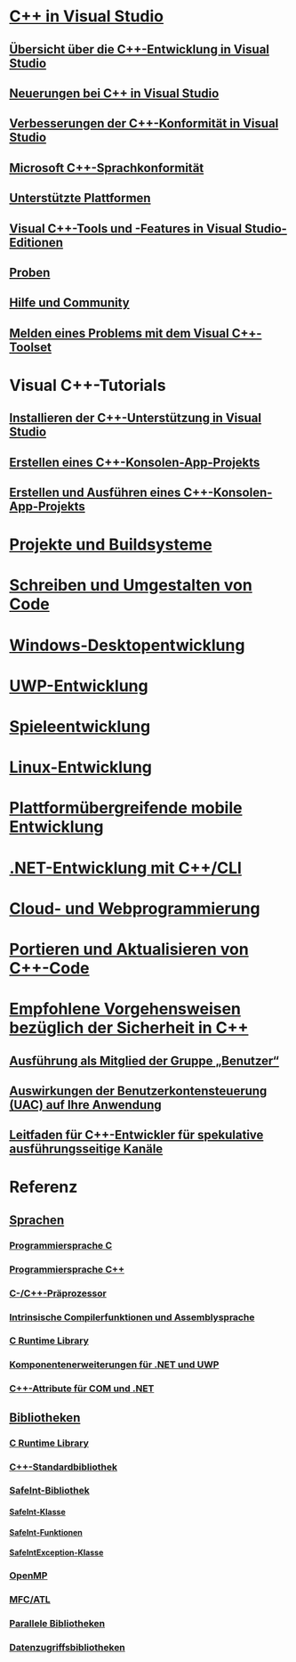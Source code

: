 # [C++ in Visual Studio](overview/visual-cpp-in-visual-studio.md)
## [Übersicht über die C++-Entwicklung in Visual Studio](overview/overview-of-cpp-development.md)
## [Neuerungen bei C++ in Visual Studio](overview/what-s-new-for-visual-cpp-in-visual-studio.md)
## [Verbesserungen der C++-Konformität in Visual Studio](overview/cpp-conformance-improvements.md)
## [Microsoft C++-Sprachkonformität](overview/visual-cpp-language-conformance.md)
## [Unterstützte Plattformen](overview/supported-platforms-visual-cpp.md)
## [Visual C++-Tools und -Features in Visual Studio-Editionen](overview/visual-cpp-tools-and-features-in-visual-studio-editions.md)
## [Proben](overview/visual-cpp-samples.md)
## [Hilfe und Community](overview/visual-cpp-help-and-community.md)
## [Melden eines Problems mit dem Visual C++-Toolset](overview/how-to-report-a-problem-with-the-visual-cpp-toolset.md)
# Visual C++-Tutorials
## [Installieren der C++-Unterstützung in Visual Studio](build/vscpp-step-0-installation.md)
## [Erstellen eines C++-Konsolen-App-Projekts](build/vscpp-step-1-create.md)
## [Erstellen und Ausführen eines C++-Konsolen-App-Projekts](build/vscpp-step-2-build.md)
# [Projekte und Buildsysteme](build/projects-and-build-systems-cpp.md)
# [Schreiben und Umgestalten von Code](ide/writing-and-refactoring-code-cpp.md)
# [Windows-Desktopentwicklung](windows/overview-of-windows-programming-in-cpp.md)
# [UWP-Entwicklung](cppcx/universal-windows-apps-cpp.md)
# [Spieleentwicklung](overview/game-development-cpp.md)
# [Linux-Entwicklung](linux/download-install-and-setup-the-linux-development-workload.md)
# [Plattformübergreifende mobile Entwicklung](/visualstudio/cross-platform/visual-cpp-for-cross-platform-mobile-development)
# [.NET-Entwicklung mit C++/CLI](dotnet/dotnet-programming-with-cpp-cli-visual-cpp.md)
# [Cloud- und Webprogrammierung](cloud/cloud-and-web-programming-in-visual-cpp.md)
# [Portieren und Aktualisieren von C++-Code](porting/visual-cpp-porting-and-upgrading-guide.md)
# [Empfohlene Vorgehensweisen bezüglich der Sicherheit in C++](security/security-best-practices-for-cpp.md)
## [Ausführung als Mitglied der Gruppe „Benutzer“](security/running-as-a-member-of-the-users-group.md)
## [Auswirkungen der Benutzerkontensteuerung (UAC) auf Ihre Anwendung](security/how-user-account-control-uac-affects-your-application.md)
## [Leitfaden für C++-Entwickler für spekulative ausführungsseitige Kanäle](security/developer-guidance-speculative-execution.md)
# Referenz
## [Sprachen](overview/languages-cpp.md)
### [Programmiersprache C](c-language/c-language-reference.md)
### [Programmiersprache C++](cpp/cpp-language-reference.md)
### [C-/C++-Präprozessor](preprocessor/c-cpp-preprocessor-reference.md)
### [Intrinsische Compilerfunktionen und Assemblysprache](intrinsics/compiler-intrinsics-and-assembly-language.md)
### [C Runtime Library](c-runtime-library/c-run-time-library-reference.md)
### [Komponentenerweiterungen für .NET und UWP](extensions/component-extensions-for-runtime-platforms.md)
### [C++-Attribute für COM und .NET](windows/attributes/cpp-attributes-com-net.md)
## [Bibliotheken](overview/libraries-cpp.md)
### [C Runtime Library](c-runtime-library/c-run-time-library-reference.md)
### [C++-Standardbibliothek](standard-library/cpp-standard-library-reference.md)
### [SafeInt-Bibliothek](safeint/safeint-library.md)
#### [SafeInt-Klasse](safeint/safeint-class.md)
#### [SafeInt-Funktionen](safeint/safeint-functions.md)
#### [SafeIntException-Klasse](safeint/safeintexception-class.md)
### [OpenMP](parallel/openmp/openmp-in-visual-cpp.md)
### [MFC/ATL](mfc/mfc-and-atl.md)
### [Parallele Bibliotheken](parallel/parallel-programming-in-visual-cpp.md)
### [Datenzugriffsbibliotheken](data/data-access-in-cpp.md)


